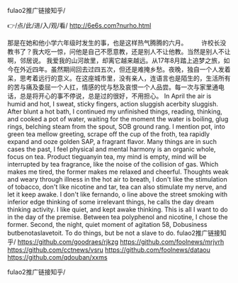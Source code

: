 
fulao2推广链接知乎/




👉/点/此/进/入/观/看/ http://6e6s.com?nurho.html




那是在她和他小学六年级时发生的事，也是这样热气腾腾的六月。
	　　许校长没教书了？我大吃一惊，问他是自己不愿意教，还是别人不让他教。当然是别人不让啊，邻居说。
我爱我的山河故里，却离它越来越远。从17年8月踏上追梦之旅，如今在外近四年。虽然期间回去过四五次，但还是难掩乡愁。夜晚，独自一个人发着呆，思考着远行的意义。在这座城市里，没有亲人，连语言也是陌生的，生活所有的苦与痛及委屈一个人扛，情感的忧与愁及哀恨一个人品尝。每一次与家里通电话，总是将开心的事不停说，总是过的很好，不用担心。
In April the air is humid and hot, I sweat, sticky fingers, action sluggish acerbity sluggish.
After blunt a hot bath, I continued my unfinished things, reading, thinking, and cooked a pot of water, waiting for the moment the water is boiling, glug rings, belching steam from the spout, SOB ground rang.
I mention pot, into green tea mellow greeting, scrape off the cup of the froth, tea rapidly expand and ooze golden SAP, a fragrant flavor.
Many things are in such cases the past, I feel physical and mental harmony is an organic whole, focus on tea.
Product tieguanyin tea, my mind is empty, mind will be interrupted by tea fragrance, like the noise of the collision of gas.
Which makes me tired, the former makes me relaxed and cheerful.
Thoughts weak and weary through illness in the hot air to breath, I don't like the stimulation of tobacco, don't like nicotine and tar, tea can also stimulate my nerve, and let it keep awake.
I don't like fernando, o line above the street smoking with inferior edge thinking of some irrelevant things, he calls the day dream thinking activity.
I like quiet, and kept awake thinking.
This is all I want to do in the day of the premise.
Between tea polyphenol and nicotine, I chose the former.
Second, the night, quiet moment of agitation
58, Dobusiness butbenotaslavetoit. To do things, but be not a slave to do.
fulao2推广链接知乎/ https://github.com/goodraes/rjkzg
https://github.com/foolnews/mrjvrh
https://github.com/cctnews/vsru
https://github.com/foolnews/dataou
https://github.com/qdouban/xxms





fulao2推广链接知乎/
